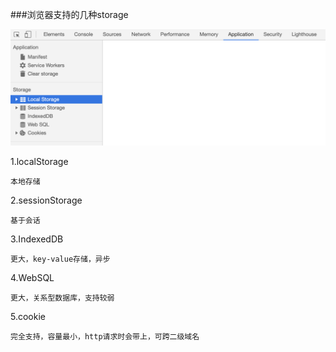 ###浏览器支持的几种storage


![storage.png](./img/storage.png)

1.localStorage

    本地存储

2.sessionStorage

    基于会话

3.IndexedDB

    更大，key-value存储，异步

4.WebSQL

    更大，关系型数据库，支持较弱

5.cookie

    完全支持，容量最小，http请求时会带上，可跨二级域名